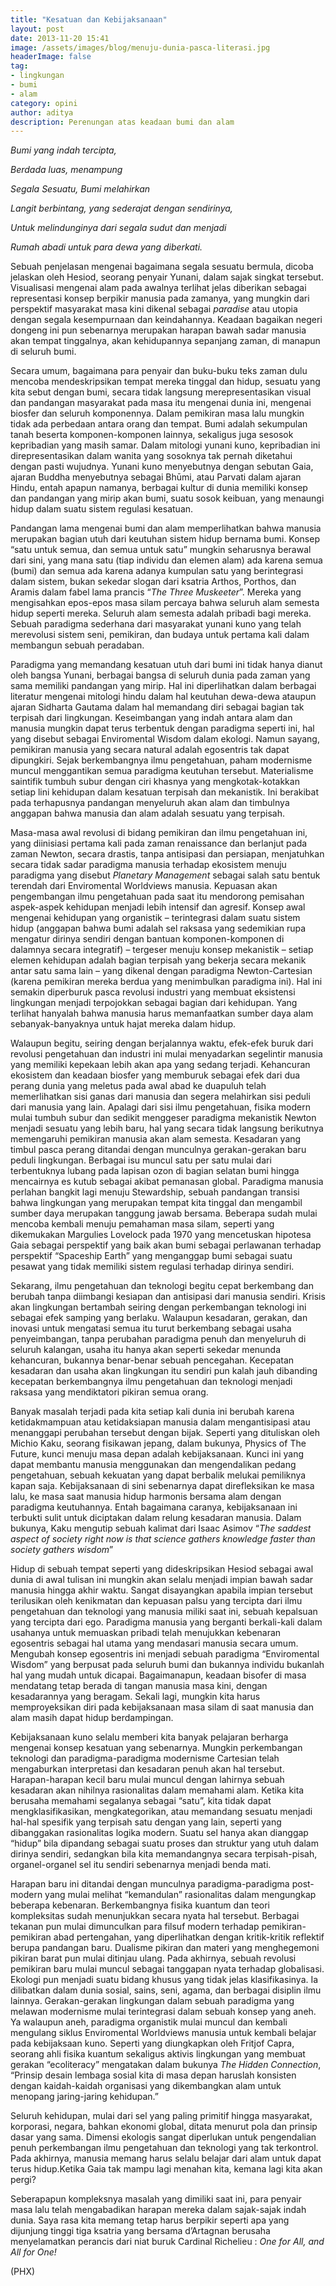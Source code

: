 ```yaml
---
title: "Kesatuan dan Kebijaksanaan"
layout: post
date: 2013-11-20 15:41
image: /assets/images/blog/menuju-dunia-pasca-literasi.jpg
headerImage: false
tag:
- lingkungan
- bumi
- alam
category: opini
author: aditya 
description: Perenungan atas keadaan bumi dan alam
---
```


_Bumi yang indah tercipta,_

_Berdada luas, menampung_

_Segala Sesuatu, Bumi melahirkan_

_Langit berbintang, yang sederajat dengan sendirinya,_

_Untuk melindunginya dari segala sudut dan menjadi_

_Rumah abadi untuk para dewa yang diberkati._

Sebuah penjelasan mengenai bagaimana segala sesuatu bermula, dicoba jelaskan oleh Hesiod, seorang penyair Yunani, dalam sajak singkat tersebut. Visualisasi mengenai alam pada awalnya terlihat jelas diberikan sebagai representasi konsep berpikir manusia pada zamanya, yang mungkin dari perspektif masyarakat masa kini dikenal sebagai _paradise_ atau utopia dengan segala kesempurnaan dan keindahannya. Keadaan bagaikan negeri dongeng ini pun sebenarnya merupakan harapan bawah sadar manusia akan tempat tinggalnya, akan kehidupannya sepanjang zaman, di manapun di seluruh bumi.

Secara umum, bagaimana para penyair dan buku-buku teks zaman dulu mencoba mendeskripsikan tempat mereka tinggal dan hidup, sesuatu yang kita sebut dengan bumi, secara tidak langsung merepresentasikan visual dan pandangan masyarakat pada masa itu mengenai dunia ini, mengenai biosfer dan seluruh komponennya. Dalam pemikiran masa lalu mungkin tidak ada perbedaan antara orang dan tempat. Bumi adalah sekumpulan tanah beserta komponen-komponen lainnya, sekaligus juga sesosok kepribadian yang masih samar. Dalam mitologi yunani kuno, kepribadian ini direpresentasikan dalam wanita yang sosoknya tak pernah diketahui dengan pasti wujudnya. Yunani kuno menyebutnya dengan sebutan Gaia, ajaran Buddha menyebutnya sebagai Bhūmi, atau Parvati dalam ajaran Hindu, entah apapun namanya, berbagai kultur di dunia memiliki konsep dan pandangan yang mirip akan bumi, suatu sosok keibuan, yang menaungi hidup dalam suatu sistem regulasi kesatuan.

Pandangan lama mengenai bumi dan alam memperlihatkan bahwa manusia merupakan bagian utuh dari keutuhan sistem hidup bernama bumi. Konsep “satu untuk semua, dan semua untuk satu” mungkin seharusnya berawal dari sini, yang mana satu (tiap individu dan elemen alam) ada karena semua (bumi) dan semua ada karena adanya kumpulan satu yang berintegrasi dalam sistem, bukan sekedar slogan dari ksatria Arthos, Porthos, dan Aramis dalam fabel lama prancis “_The Three Muskeeter_”. Mereka yang mengisahkan epos-epos masa silam percaya bahwa seluruh alam semesta hidup seperti mereka. Seluruh alam semesta adalah pribadi bagi mereka. Sebuah paradigma sederhana dari masyarakat yunani kuno yang telah merevolusi sistem seni, pemikiran, dan budaya untuk pertama kali dalam membangun sebuah peradaban.

Paradigma yang memandang kesatuan utuh dari bumi ini tidak hanya dianut oleh bangsa Yunani, berbagai bangsa di seluruh dunia pada zaman yang sama memiliki pandangan yang mirip. Hal ini diperlihatkan dalam berbagai literatur mengenai mitologi hindu dalam hal keutuhan dewa-dewa ataupun ajaran Sidharta Gautama dalam hal memandang diri sebagai bagian tak terpisah dari lingkungan. Keseimbangan yang indah antara alam dan manusia mungkin dapat terus terbentuk dengan paradigma seperti ini, hal yang disebut sebagai Enviromental Wisdom dalam ekologi. Namun sayang, pemikiran manusia yang secara natural adalah egosentris tak dapat dipungkiri. Sejak berkembangnya ilmu pengetahuan, paham modernisme muncul menggantikan semua paradigma keutuhan tersebut. Materialisme saintifik tumbuh subur dengan ciri khasnya yang mengkotak-kotakkan setiap lini kehidupan dalam kesatuan terpisah dan mekanistik. Ini berakibat pada terhapusnya pandangan menyeluruh akan alam dan timbulnya anggapan bahwa manusia dan alam adalah sesuatu yang terpisah.

Masa-masa awal revolusi di bidang pemikiran dan ilmu pengetahuan ini, yang diinisiasi pertama kali pada zaman renaissance dan berlanjut pada zaman Newton, secara drastis, tanpa antisipasi dan persiapan, menjatuhkan secara tidak sadar paradigma manusia terhadap ekosistem menuju paradigma yang disebut _Planetary Management_ sebagai salah satu bentuk terendah dari Enviromental Worldviews manusia. Kepuasan akan pengembangan ilmu pengetahuan pada saat itu mendorong pemisahan aspek-aspek kehidupan menjadi lebih intensif dan agresif. Konsep awal mengenai kehidupan yang organistik – terintegrasi dalam suatu sistem hidup (anggapan bahwa bumi adalah sel raksasa yang sedemikian rupa mengatur dirinya sendiri dengan bantuan komponen-komponen di dalamnya secara integratif) – tergeser menuju konsep mekanistik – setiap elemen kehidupan adalah bagian terpisah yang bekerja secara mekanik antar satu sama lain – yang dikenal dengan paradigma Newton-Cartesian (karena pemikiran mereka berdua yang menimbulkan paradigma ini). Hal ini semakin diperburuk pasca revolusi industri yang membuat eksistensi lingkungan menjadi terpojokkan sebagai bagian dari kehidupan. Yang terlihat hanyalah bahwa manusia harus memanfaatkan sumber daya alam sebanyak-banyaknya untuk hajat mereka dalam hidup.

Walaupun begitu, seiring dengan berjalannya waktu, efek-efek buruk dari revolusi pengetahuan dan industri ini mulai menyadarkan segelintir manusia yang memiliki kepekaan lebih akan apa yang sedang terjadi. Kehancuran ekosistem dan keadaan biosfer yang memburuk sebagai efek dari dua perang dunia yang meletus pada awal abad ke duapuluh telah memerlihatkan sisi ganas dari manusia dan segera melahirkan sisi peduli dari manusia yang lain. Apalagi dari sisi ilmu pengetahuan, fisika modern mulai tumbuh subur dan sedikit menggeser paradigma mekanistik Newton menjadi sesuatu yang lebih baru, hal yang secara tidak langsung berikutnya memengaruhi pemikiran manusia akan alam semesta. Kesadaran yang timbul pasca perang ditandai dengan munculnya gerakan-gerakan baru peduli lingkungan. Berbagai isu muncul satu per satu mulai dari terbentuknya lubang pada lapisan ozon di bagian selatan bumi hingga mencairnya es kutub sebagai akibat pemanasan global. Paradigma manusia perlahan bangkit lagi menuju Stewardship, sebuah pandangan transisi bahwa lingkungan yang merupakan tempat kita tinggal dan mengambil sumber daya merupakan tanggung jawab bersama. Beberapa sudah mulai mencoba kembali menuju pemahaman masa silam, seperti yang dikemukakan Margulies Lovelock pada 1970 yang mencetuskan hipotesa Gaia sebagai perspektif yang baik akan bumi sebagai perlawanan terhadap perspektif “Spaceship Earth” yang menganggap bumi sebagai suatu pesawat yang tidak memiliki sistem regulasi terhadap dirinya sendiri.

Sekarang, ilmu pengetahuan dan teknologi begitu cepat berkembang dan berubah tanpa diimbangi kesiapan dan antisipasi dari manusia sendiri. Krisis akan lingkungan bertambah seiring dengan perkembangan teknologi ini sebagai efek samping yang berlaku. Walaupun kesadaran, gerakan, dan inovasi untuk mengatasi semua itu turut berkembang sebagai usaha penyeimbangan, tanpa perubahan paradigma penuh dan menyeluruh di seluruh kalangan, usaha itu hanya akan seperti sekedar menunda kehancuran, bukannya benar-benar sebuah pencegahan. Kecepatan kesadaran dan usaha akan lingkungan itu sendiri pun kalah jauh dibanding kecepatan berkembangnya ilmu pengetahuan dan teknologi menjadi raksasa yang mendiktatori pikiran semua orang.

Banyak masalah terjadi pada kita setiap kali dunia ini berubah karena ketidakmampuan atau ketidaksiapan manusia dalam mengantisipasi atau menanggapi perubahan tersebut dengan bijak. Seperti yang dituliskan oleh Michio Kaku, seorang fisikawan jepang, dalam bukunya, Physics of The Future, kunci menuju masa depan adalah kebijaksanaan. Kunci ini yang dapat membantu manusia menggunakan dan mengendalikan pedang pengetahuan, sebuah kekuatan yang dapat berbalik melukai pemiliknya kapan saja. Kebijaksanaan di sini sebenarnya dapat direfleksikan ke masa lalu, ke masa saat manusia hidup harmonis bersama alam dengan paradigma keutuhannya. Entah bagaimana caranya, kebijaksanaan ini terbukti sulit untuk diciptakan dalam relung kesadaran manusia. Dalam bukunya, Kaku mengutip sebuah kalimat dari Isaac Asimov “_The saddest aspect of society right now is that science gathers knowledge faster than society gathers wisdom_”

Hidup di sebuah tempat seperti yang dideskripsikan Hesiod sebagai awal dunia di awal tulisan ini mungkin akan selalu menjadi impian bawah sadar manusia hingga akhir waktu. Sangat disayangkan apabila impian tersebut terilusikan oleh kenikmatan dan kepuasan palsu yang tercipta dari ilmu pengetahuan dan teknologi yang manusia miliki saat ini, sebuah kepalsuan yang tercipta dari ego. Paradigma manusia yang berganti berkali-kali dalam usahanya untuk memuaskan pribadi telah menujukkan kebenaran egosentris sebagai hal utama yang mendasari manusia secara umum. Mengubah konsep egosentris ini menjadi sebuah paradigma “Enviromental Wisdom” yang berpusat pada seluruh bumi dan bukannya individu bukanlah hal yang mudah untuk dicapai. Bagaimanapun, keadaan bisofer di masa mendatang tetap berada di tangan manusia masa kini, dengan kesadarannya yang beragam. Sekali lagi, mungkin kita harus memproyeksikan diri pada kebijaksanaan masa silam di saat manusia dan alam masih dapat hidup berdampingan.

Kebijaksanaan kuno selalu memberi kita banyak pelajaran berharga mengenai konsep kesatuan yang sebenarnya. Mungkin perkembangan teknologi dan paradigma-paradigma modernisme Cartesian telah mengaburkan interpretasi dan kesadaran penuh akan hal tersebut. Harapan-harapan kecil baru mulai muncul dengan lahirnya sebuah kesadaran akan nihilnya rasionalitas dalam memahami alam. Ketika kita berusaha memahami segalanya sebagai “satu”, kita tidak dapat mengklasifikasikan, mengkategorikan, atau memandang sesuatu menjadi hal-hal spesifik yang terpisah satu dengan yang lain, seperti yang dibanggakan rasionalitas logika modern. Suatu sel hanya akan dianggap “hidup” bila dipandang sebagai suatu proses dan struktur yang utuh dalam dirinya sendiri, sedangkan bila kita memandangnya secara terpisah-pisah, organel-organel sel itu sendiri sebenarnya menjadi benda mati.

Harapan baru ini ditandai dengan munculnya paradigma-paradigma post-modern yang mulai melihat “kemandulan” rasionalitas dalam mengungkap beberapa kebenaran. Berkembangnya fisika kuantum dan teori kompleksitas sudah menunjukkan secara nyata hal tersebut. Berbagai tekanan pun mulai dimunculkan para filsuf modern terhadap pemikiran-pemikiran abad pertengahan, yang diperlihatkan dengan kritik-kritik reflektif berupa pandangan baru. Dualisme pikiran dan materi yang menghegemoni pikiran barat pun mulai ditinjau ulang. Pada akhirnya, sebuah revolusi pemikiran baru mulai muncul sebagai tanggapan nyata terhadap globalisasi. Ekologi pun menjadi suatu bidang khusus yang tidak jelas klasifikasinya. Ia dilibatkan dalam dunia sosial, sains, seni, agama, dan berbagai disiplin ilmu lainnya. Gerakan-gerakan lingkungan dalam sebuah paradigma yang melawan modernisme mulai terintegrasi dalam sebuah konsep yang aneh. Ya walaupun aneh, paradigma organistik mulai muncul dan kembali mengulang siklus Enviromental Worldviews manusia untuk kembali belajar pada kebijaksaan kuno. Seperti yang diungkapkan oleh Fritjof Capra, seorang ahli fisika kuantum sekaligus aktivis lingkungan yang membuat gerakan “ecoliteracy” mengatakan dalam bukunya _The Hidden Connection_, “Prinsip desain lembaga sosial kita di masa depan haruslah konsisten dengan kaidah-kaidah organisasi yang dikembangkan alam untuk menopang jaring-jaring kehidupan.”

Seluruh kehidupan, mulai dari sel yang paling primitif hingga masyarakat, korporasi, negara, bahkan ekonomi global, ditata menurut pola dan prinsip dasar yang sama. Dimensi ekologis sangat diperlukan untuk pengendalian penuh perkembangan ilmu pengetahuan dan teknologi yang tak terkontrol. Pada akhirnya, manusia memang harus selalu belajar dari alam untuk dapat terus hidup.Ketika Gaia tak mampu lagi menahan kita, kemana lagi kita akan pergi?
 
Seberapapun kompleksnya masalah yang dimiliki saat ini, para penyair masa lalu telah mengabadikan harapan mereka dalam sajak-sajak indah dunia. Saya rasa kita memang tetap harus berpikir seperti apa yang dijunjung tinggi tiga ksatria yang bersama d’Artagnan berusaha menyelamatkan perancis dari niat buruk Cardinal Richelieu : _One for All, and All for One!_

(PHX)